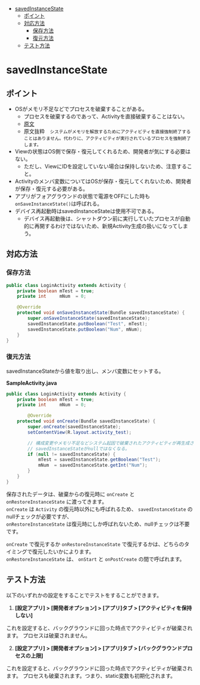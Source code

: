 <!-- TOC depthFrom:1 depthTo:6 withLinks:1 updateOnSave:1 orderedList:0 -->

- [savedInstanceState](#savedinstancestate)
	- [ポイント](#ポイント)
	- [対応方法](#対応方法)
		- [保存方法](#保存方法)
		- [復元方法](#復元方法)
	- [テスト方法](#テスト方法)

<!-- /TOC -->

# savedInstanceState

## ポイント

- OSがメモリ不足などでプロセスを破棄することがある。
  - プロセスを破棄するのであって、Activityを直接破棄することはない。
  - [原文](https://developer.android.com/guide/components/activities/activity-lifecycle?hl=ja#asem)
  - 原文抜粋　`システムがメモリを解放するためにアクティビティを直接強制終了することはありません。代わりに、アクティビティが実行されているプロセスを強制終了します。`
- Viewの状態はOS側で保存・復元してくれるため、開発者が気にする必要はない。
  - ただし、ViewにIDを設定していない場合は保持しないため、注意すること。
- Activityのメンバ変数についてはOSが保存・復元してくれないため、開発者が保存・復元する必要がある。
- アプリがフォアグラウンドの状態で電源をOFFにした時も`onSaveInstanceState()`は呼ばれる。
- デバイス再起動時はsavedInstanceStateは使用不可である。
  - デバイス再起動後は、シャットダウン前に実行していたプロセスが自動的に再開するわけではないため、新規Activity生成の扱いになってしまう。


## 対応方法

### 保存方法

```Java
public class LoginActivity extends Activity {
    private boolean mTest = true;
    private int     mNum  = 0;

    @Override
    protected void onSaveInstanceState(Bundle savedInstanceState) {
        super.onSaveInstanceState(savedInstanceState);
        savedInstanceState.putBoolean("Test", mTest);
        savedInstanceState.putBoolean("Num", mNum);
    }
}
```


### 復元方法

savedInstanceStateから値を取り出し、メンバ変数にセットする。

**SampleActivity.java**

```Java
public class LoginActivity extends Activity {
    private boolean mTest = true;
    private int     mNum  = 0;

		@Override
    protected void onCreate(Bundle savedInstanceState) {
        super.onCreate(savedInstanceState);
        setContentView(R.layout.activity_test);

        // 構成変更やメモリ不足などシステム起因で破棄されたアクティビティが再生成されるときのみ
        // savedInstanceStateがnullではなくなる。
        if (null != savedInstanceState) {
            mTest = savedInstanceState.getBoolean("Test");
            mNum  = savedInstanceState.getInt("Num");
        }
    }
}
```

保存されたデータは、破棄からの復元時に `onCreate` と `onRestoreInstanceState` に渡ってきます。  
`onCreate` は `Activity` の復元時以外にも呼ばれるため、 `savedInstanceState` のnullチェックが必要ですが、  
`onRestoreInstanceState` は復元時にしか呼ばれないため、nullチェックは不要です。

`onCreate` で復元するか `onRestoreInstanceState` で復元するかは、どちらのタイミングで復元したいかによります。  
`onRestoreInstanceState` は、 `onStart` と `onPostCreate` の間で呼ばれます。


## テスト方法

以下のいずれかの設定をすることでテストをすることができます。

1. **[設定アプリ] > [開発者オプション] > [アプリ]タブ > [アクティビティを保持しない]**

これを設定すると、バックグラウンドに回った時点でアクティビティが破棄されます。
プロセスは破棄されません。

2. **[設定アプリ] > [開発者オプション] > [アプリ]タブ > [バックグラウンドプロセスの上限]**

これを設定すると、バックグラウンドに回った時点でアクティビティが破棄されます。
プロセスも破棄されます。つまり、static変数も初期化されます。
